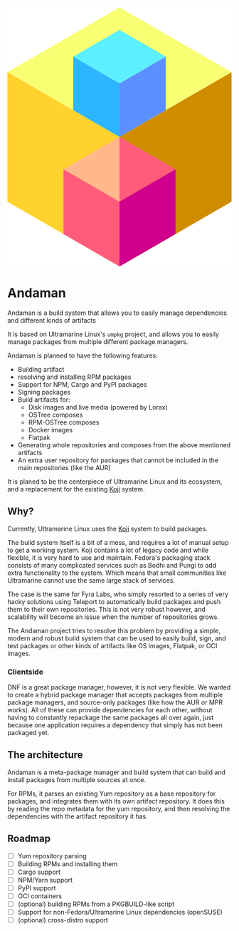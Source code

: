 

![Andaman Project](assets/anda-medium.png)

# Andaman

Andaman is a build system that allows you to easily manage dependencies and different kinds of artifacts

It is based on Ultramarine Linux's `umpkg` project, and allows you to easily manage packages from multiple different package managers.

Andaman is planned to have the following features:

- Building artifact
- resolving and installing RPM packages
- Support for NPM, Cargo and PyPI packages
- Signing packages
- Build artifacts for:
    - Disk images and live media (powered by Lorax)
    - OSTree composes
    - RPM-OSTree composes
    - Docker images
    - Flatpak
- Generating whole repositories and composes from the above mentioned artifacts
- An extra user repository for packages that cannot be included in the main repositories (like the AUR)

It is planed to be the centerpiece of Ultramarine Linux and its ecosystem, and a replacement for the existing [Koji](https://koji.build) system.

## Why?

Currently, Ultramarine Linux uses the [Koji](https://koji.build) system to build packages.

The build system itself is a bit of a mess, and requires a lot of manual setup to get a working system.
Koji contains a lot of legacy code and while flexible, it is very hard to use and maintain.
Fedora's packaging stack consists of many complicated services such as Bodhi and Pungi to add extra functionality to the system.
Which means that small communities like Ultramarine cannot use the same large stack of services.

The case is the same for Fyra Labs, who simply resorted to a series of very hacky solutions using Teleport to automatically build packages and push them to their
own repositories.
This is not very robust however, and scalability will become an issue when the number of repositories grows.

The Andaman project tries to resolve this problem by providing a simple, modern and robust build system
that can be used to easily build, sign, and test packages or other kinds of artifacts like OS images, Flatpak, or OCI images.


### Clientside

DNF is a great package manager, however, it is not very flexible.
We wanted to create a hybrid package manager that accepts packages from multiple package managers, and source-only packages (like how the AUR or MPR works).
All of these can provide dependencies for each other, without having to constantly repackage the same packages all over again, just because one application requires
a dependency that simply has not been packaged yet.


## The architecture

Andaman is a meta-package manager and build system that can build and install packages from multiple sources at once.

For RPMs, it parses an existing Yum repository as a base repository for packages, and integrates them with its own artifact repository.
It does this by reading the repo metadata for the yum repository, and then resolving the dependencies with the artifact repository it has.

## Roadmap

* [ ] Yum repository parsing
* [ ] Building RPMs and installing them
* [ ] Cargo support
* [ ] NPM/Yarn support
* [ ] PyPI support
* [ ] OCI containers
* [ ] (optional) building RPMs from a PKGBUILD-like script
* [ ] Support for non-Fedora/Ultramarine Linux dependencies (openSUSE)
* [ ] (optional) cross-distro support